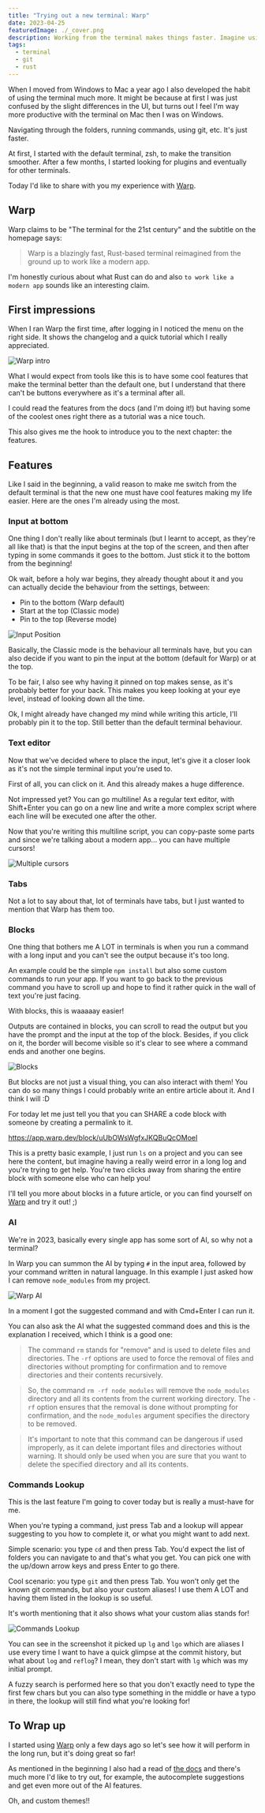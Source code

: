 ```yaml
---
title: "Trying out a new terminal: Warp"
date: 2023-04-25
featuredImage: ./_cover.png
description: Working from the terminal makes things faster. Imagine using a terminal that acts like a modern app!
tags:
  - terminal
  - git
  - rust
---
```


When I moved from Windows to Mac a year ago I also developed the habit of using the terminal much more. It might be because at first I was just confused by the slight differences in the UI, but turns out I feel I'm way more productive with the terminal on Mac then I was on Windows.

Navigating through the folders, running commands, using git, etc. It's just faster.

At first, I started with the default terminal, zsh, to make the transition smoother. After a few months, I started looking for plugins and eventually for other terminals.

Today I'd like to share with you my experience with [Warp](https://warp.dev/).

## Warp

Warp claims to be "The terminal for the 21st century" and the subtitle on the homepage says:

> Warp is a blazingly fast, Rust-based terminal reimagined from the ground up to work like a modern app.

I'm honestly curious about what Rust can do and also `to work like a modern app` sounds like an interesting claim.

## First impressions

When I ran Warp the first time, after logging in I noticed the menu on the right side. It shows the changelog and a quick tutorial which I really appreciated.

![Warp intro](./intro.png)

What I would expect from tools like this is to have some cool features that make the terminal better than the default one, but I understand that there can't be buttons everywhere as it's a terminal after all.

I could read the features from the docs (and I'm doing it!) but having some of the coolest ones right there as a tutorial was a nice touch.

This also gives me the hook to introduce you to the next chapter: the features.

## Features

Like I said in the beginning, a valid reason to make me switch from the default terminal is that the new one must have cool features making my life easier. Here are the ones I'm already using the most.

### Input at bottom

One thing I don't really like about terminals (but I learnt to accept, as they're all like that) is that the input begins at the top of the screen, and then after typing in some commands it goes to the bottom. Just stick it to the bottom from the beginning!

Ok wait, before a holy war begins, they already thought about it and you can actually decide the behaviour from the settings, between:

- Pin to the bottom (Warp default)
- Start at the top (Classic mode)
- Pin to the top (Reverse mode)

![Input Position](./input-position.png)

Basically, the Classic mode is the behaviour all terminals have, but you can also decide if you want to pin the input at the bottom (default for Warp) or at the top.

To be fair, I also see why having it pinned on top makes sense, as it's probably better for your back. This makes you keep looking at your eye level, instead of looking down all the time.

Ok, I might already have changed my mind while writing this article, I'll probably pin it to the top. Still better than the default terminal behaviour.

### Text editor

Now that we've decided where to place the input, let's give it a closer look as it's not the simple terminal input you're used to.

First of all, you can click on it. And this already makes a huge difference.

Not impressed yet? You can go multiline! As a regular text editor, with Shift+Enter you can go on a new line and write a more complex script where each line will be executed one after the other.

Now that you're writing this multiline script, you can copy-paste some parts and since we're talking about a modern app... you can have multiple cursors!

![Multiple cursors](./multicursor.png)

### Tabs

Not a lot to say about that, lot of terminals have tabs, but I just wanted to mention that Warp has them too.

### Blocks

One thing that bothers me A LOT in terminals is when you run a command with a long input and you can't see the output because it's too long.

An example could be the simple `npm install` but also some custom commands to run your app. If you want to go back to the previous command you have to scroll up and hope to find it rather quick in the wall of text you're just facing.

With blocks, this is waaaaay easier!

Outputs are contained in blocks, you can scroll to read the output but you have the prompt and the input at the top of the block. Besides, if you click on it, the border will become visible so it's clear to see where a command ends and another one begins.

![Blocks](./blocks.png)

But blocks are not just a visual thing, you can also interact with them! You can do so many things I could probably write an entire article about it. And I think I will :D

For today let me just tell you that you can SHARE a code block with someone by creating a permalink to it.

https://app.warp.dev/block/uUbOWsWgfxJKQBuQcOMoeI

This is a pretty basic example, I just run `ls` on a project and you can see here the content, but imagine having a really weird error in a long log and you're trying to get help. You're two clicks away from sharing the entire block with someone else who can help you!

I'll tell you more about blocks in a future article, or you can find yourself on [Warp](https://warp.dev/) and try it out! ;)

### AI

We're in 2023, basically every single app has some sort of AI, so why not a terminal?

In Warp you can summon the AI by typing `#` in the input area, followed by your command written in natural language. In this example I just asked how I can remove `node_modules` from my project.

![Warp AI](./ai.png)

In a moment I got the suggested command and with Cmd+Enter I can run it.

You can also ask the AI what the suggested command does and this is the explanation I received, which I think is a good one:

> The command `rm` stands for "remove" and is used to delete files and directories. The `-rf` options are used to force the removal of files and directories without prompting for confirmation and to remove directories and their contents recursively.

> So, the command `rm -rf node_modules` will remove the `node_modules` directory and all its contents from the current working directory. The `-rf` option ensures that the removal is done without prompting for confirmation, and the `node_modules` argument specifies the directory to be removed.

> It's important to note that this command can be dangerous if used improperly, as it can delete important files and directories without warning. It should only be used when you are sure that you want to delete the specified directory and all its contents.

### Commands Lookup

This is the last feature I'm going to cover today but is really a must-have for me.

When you're typing a command, just press Tab and a lookup will appear suggesting to you how to complete it, or what you might want to add next.

Simple scenario: you type `cd` and then press Tab. You'd expect the list of folders you can navigate to and that's what you get. You can pick one with the up/down arrow keys and press Enter to go there.

Cool scenario: you type `git` and then press Tab. You won't only get the known git commands, but also your custom aliases! I use them A LOT and having them listed in the lookup is so useful.

It's worth mentioning that it also shows what your custom alias stands for!

![Commands Lookup](./lookup.png)

You can see in the screenshot it picked up `lg` and `lgo` which are aliases I use every time I want to have a quick glimpse at the commit history, but what about `log` and `reflog`? I mean, they don't start with `lg` which was my initial prompt.

A fuzzy search is performed here so that you don't exactly need to type the first few chars but you can also type something in the middle or have a typo in there, the lookup will still find what you're looking for!

## To Wrap up

I started using [Warp](https://warp.dev/) only a few days ago so let's see how it will perform in the long run, but it's doing great so far!

As mentioned in the beginning I also had a read of [the docs](https://docs.warp.dev/getting-started/readme) and there's much more I'd like to try out, for example, the autocomplete suggestions and get even more out of the AI features.

Oh, and custom themes!!
